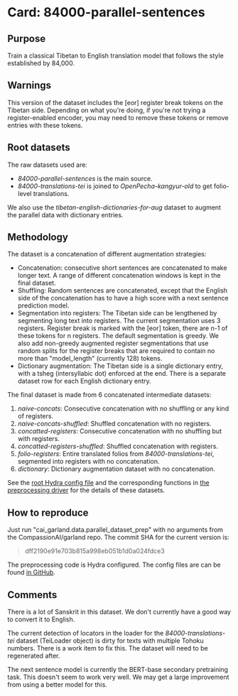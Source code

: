 # Card: 84000-parallel-sentences

## Purpose

Train a classical Tibetan to English translation model that follows the style established by 84,000.

## Warnings

This version of the dataset includes the [eor] register break tokens on the Tibetan side. Depending on what you're doing, if you're not trying a register-enabled encoder, you may need to remove these tokens or remove entries with these tokens.

## Root datasets

The raw datasets used are:

- _84000-parallel-sentences_ is the main source.
- _84000-translations-tei_ is joined to _OpenPecha-kangyur-old_ to get folio-level translations.

We also use the _tibetan-english-dictionaries-for-aug_ dataset to augment the parallel data with dictionary entries.

## Methodology

The dataset is a concatenation of different augmentation strategies:

- Concatenation: consecutive short sentences are concatenated to make longer text. A range of different concatenation windows is kept in the final dataset.
- Shuffling: Random sentences are concatenated, except that the English side of the concatenation has to have a high score with a next sentence prediction model.
- Segmentation into registers: The Tibetan side can be lengthened by segmenting long text into registers. The current segmentation uses 3 registers. Register break is marked with the [eor] token, there are n-1 of these tokens for n registers. The default segmentation is greedy. We also add non-greedy augmented register segmentations that use random splits for the register breaks that are required to contain no more than "model_length" (currently 128) tokens.
- Dictionary augmentation: The Tibetan side is a single dictionary entry, with a tsheg (intersyllabic dot) enforced at the end. There is a separate dataset row for each English dictionary entry.

The final dataset is made from 6 concatenated intermediate datasets:

1. _naive-concats_: Consecutive concatenation with no shuffling or any kind of registers.
2. _naive-concats-shuffled_: Shuffled concatenation with no registers.
3. _concatted-registers_: Consecutive concatenation with no shuffling but with registers.
4. _concatted-registers-shuffled_: Shuffled concatenation with registers.
5. _folio-registers_: Entire translated folios from _84000-translations-tei_, segmented into registers with no concatenation.
6. _dictionary_: Dictionary augmentation dataset with no concatenation.

See the [root Hydra config file](https://github.com/CompassionAI/garland/blob/dff2190e91e703b815a998eb051b1d0a024fdce3/cai_garland/data/parallel_dataset_prep.config/config.yaml) and the corresponding functions in [the preprocessing driver](https://github.com/CompassionAI/garland/blob/dff2190e91e703b815a998eb051b1d0a024fdce3/cai_garland/data/parallel_dataset_prep.py) for the details of these datasets.

## How to reproduce

Just run "cai_garland.data.parallel_dataset_prep" with no arguments from the CompassionAI/garland repo. The commit SHA for the current version is:

> dff2190e91e703b815a998eb051b1d0a024fdce3

The preprocessing code is Hydra configured. The config files are can be found [in GitHub](https://github.com/CompassionAI/garland/tree/dff2190e91e703b815a998eb051b1d0a024fdce3/cai_garland/data/parallel_dataset_prep.config).

## Comments

There is a lot of Sanskrit in this dataset. We don't currently have a good way to convert it to English.

The current detection of locators in the loader for the _84000-translations-tei_ dataset (TeiLoader object) is dirty for texts with multiple Tohoku numbers. There is a work item to fix this. The dataset will need to be regenerated after.

The next sentence model is currently the BERT-base secondary pretraining task. This doesn't seem to work very well. We may get a large improvement from using a better model for this.
